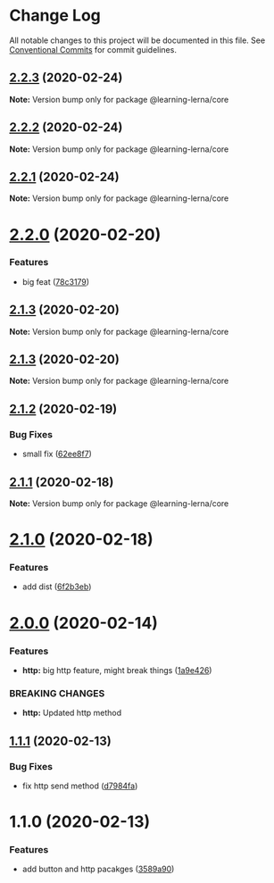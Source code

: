 # Change Log

All notable changes to this project will be documented in this file.
See [Conventional Commits](https://conventionalcommits.org) for commit guidelines.

## [2.2.3](https://github.com/chrisventura/learning-lerna/compare/@learning-lerna/core@2.2.2...@learning-lerna/core@2.2.3) (2020-02-24)

**Note:** Version bump only for package @learning-lerna/core





## [2.2.2](https://github.com/chrisventura/learning-lerna/compare/@learning-lerna/core@2.2.1...@learning-lerna/core@2.2.2) (2020-02-24)

**Note:** Version bump only for package @learning-lerna/core





## [2.2.1](https://github.com/chrisventura/learning-lerna/compare/@learning-lerna/core@2.2.0...@learning-lerna/core@2.2.1) (2020-02-24)

**Note:** Version bump only for package @learning-lerna/core





# [2.2.0](https://github.com/chrisventura/learning-lerna/compare/@learning-lerna/core@2.1.3...@learning-lerna/core@2.2.0) (2020-02-20)


### Features

* big feat ([78c3179](https://github.com/chrisventura/learning-lerna/commit/78c3179))





## [2.1.3](https://github.com/chrisventura/learning-lerna/compare/@learning-lerna/core@2.1.3...@learning-lerna/core@2.1.3) (2020-02-20)

**Note:** Version bump only for package @learning-lerna/core





## [2.1.3](https://github.com/chrisventura/learning-lerna/compare/@learning-lerna/core@2.1.2...@learning-lerna/core@2.1.3) (2020-02-20)

**Note:** Version bump only for package @learning-lerna/core





## [2.1.2](https://github.com/chrisventura/learning-lerna/compare/@learning-lerna/core@2.1.1...@learning-lerna/core@2.1.2) (2020-02-19)


### Bug Fixes

* small fix ([62ee8f7](https://github.com/chrisventura/learning-lerna/commit/62ee8f7))





## [2.1.1](https://github.com/chrisventura/learning-lerna/compare/@learning-lerna/core@2.1.0...@learning-lerna/core@2.1.1) (2020-02-18)

**Note:** Version bump only for package @learning-lerna/core





# [2.1.0](https://github.com/chrisventura/learning-lerna/compare/@learning-lerna/core@2.0.0...@learning-lerna/core@2.1.0) (2020-02-18)


### Features

* add dist ([6f2b3eb](https://github.com/chrisventura/learning-lerna/commit/6f2b3eb))





# [2.0.0](https://github.com/chrisventura/learning-lerna/compare/@learning-lerna/core@1.1.1...@learning-lerna/core@2.0.0) (2020-02-14)


### Features

* **http:** big http feature, might break things ([1a9e426](https://github.com/chrisventura/learning-lerna/commit/1a9e426))


### BREAKING CHANGES

* **http:** Updated http method





## [1.1.1](https://github.com/chrisventura/learning-lerna/compare/@learning-lerna/core@1.1.0...@learning-lerna/core@1.1.1) (2020-02-13)


### Bug Fixes

* fix http send method ([d7984fa](https://github.com/chrisventura/learning-lerna/commit/d7984fa))





# 1.1.0 (2020-02-13)


### Features

* add button and http pacakges ([3589a90](https://github.com/chrisventura/learning-lerna/commit/3589a90))

